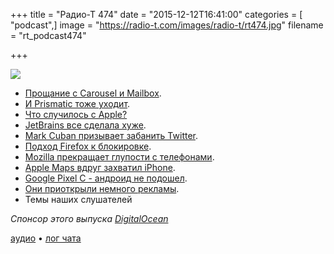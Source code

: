 +++
title = "Радио-Т 474"
date = "2015-12-12T16:41:00"
categories = [ "podcast",]
image = "https://radio-t.com/images/radio-t/rt474.jpg"
filename = "rt_podcast474"

+++

![](https://radio-t.com/images/radio-t/rt474.jpg)

- [Прощание с Carousel и Mailbox](https://blogs.dropbox.com/dropbox/2015/12/saying-goodbye-to-carousel-and-mailbox/).
- [И Prismatic тоже уходит](http://venturebeat.com/2015/12/11/prismatic-is-shutting-down-its-news-app-for-ios-android-and-web-on-december-20/).
- [Что случилось с Apple?](https://bgr.com/2015/12/09/iphone-6s-case-battery-design-wtf/)
- [JetBrains все сделала хуже](https://dzone.com/articles/jetbrains-makers-of-intellij-rebrand).
- [Mark Cuban призывает забанить Twitter](http://www.cultofmac.com/401378/mark-cuban-wants-apple-to-boot-twitter-out-of-the-app-store/).
- [Подход Firefox к блокировке](https://itunes.apple.com/app/id1055677337).
- [Mozilla прекращает глупости с телефонами](http://techcrunch.com/2015/12/08/mozilla-will-stop-developing-and-selling-firefox-os-smartphones/).
- [Apple Maps вдруг захватил iPhone](http://www.betaboston.com/news/2015/12/07/apple-maps-once-a-laughingstock-now-dominates-iphones/).
- [Google Pixel C - андроид не подошел](http://gizmodo.com/google-pixel-c-review-androids-not-ready-for-a-tablet-1747368432?utm_campaign=socialflow_gizmodo_twitter&utm_source=gizmodo_twitter&utm_medium=socialflow).
- [Они приоткрыли немного рекламы](http://my-chrome.ru/2015/12/taboola-adblock-plus/).
- Темы наших слушателей

_Спонсор этого выпуска [DigitalOcean](https://www.digitalocean.com)_

[аудио](http://cdn.radio-t.com/rt_podcast474.mp3) • [лог чата](http://chat.radio-t.com/logs/radio-t-474.html)
<audio src="http://cdn.radio-t.com/rt_podcast474.mp3" preload="none"></audio>